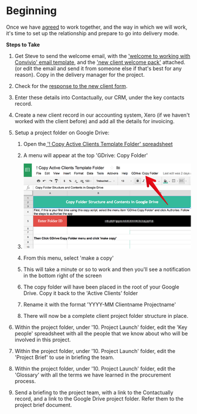 # Beginning

Once we have [agreed](/new_client_recipe/agreeing.md) to work together, and the way in which we will work, it's time to set up the relationship and prepare to go into delivery mode.

**Steps to Take**

1. Get Steve to send the welcome email, with the ['welcome to working with Convivio' email template](https://docs.google.com/document/d/1evdI0tU1Z1GTsUzshyRHuRdGqpshCnv2AJUIzJAUhRY/edit), and the ['new client welcome pack'](https://drive.google.com/file/d/0B0adEBtk1YXvdnVJcTFqSzFOSGc/view) attached. \(or edit the email and send it from someone else if that's best for any reason\). Copy in the delivery manager for the project.

2. Check for the [response to the new client form](https://docs.google.com/a/convivio.team/forms/d/1dO67J1JqCtgvmqqAKMAqjqKJzCjae9Lu4ALJiiE7YGs/edit#response=ACYDBNg8kKoDVCgAwJUrLNAbuvW0ZF4QyQwzDFkJiIM0mS3sShbPqOzaDk3FNE8).

3. Enter these details into Contactually, our CRM, under the key contacts record.

4. Create a new client record in our accounting system, Xero \(if we haven't worked with the client before\) and add all the details for invoicing.

5. Setup a project folder on Google Drive:

   1. Open the[ '! Copy Active Clients Template Folder' spreadsheet](https://docs.google.com/spreadsheets/d/1DgBJEKN-RFmR5xSBtyeu1HTP2vJOgm1dNGWqljfTsMA/edit#gid=0)

   2. A menu will appear at the top 'GDrive: Copy Folder'

   3. ![](/assets/copy-active-clients-template-folder.png)

   4. From this menu, select 'make a copy'

   5. This will take a minute or so to work and then you'll see a notification in the bottom right of the screen

   6. The copy folder will have been placed in the root of your Google Drive. Copy it back to the 'Active Clients' folder

   7. Rename it with the format 'YYYY-MM Clientname Projectname'

   8. There will now be a complete client project folder structure in place.

6. Within the project folder, under '10. Project Launch' folder, edit the 'Key people' spreadsheet with all the people that we know about who will be involved in this project.

7. Within the project folder, under '10. Project Launch' folder, edit the 'Project Brief' to use in briefing the team.

8. Within the project folder, under '10. Project Launch' folder, edit the 'Glossary' with all the terms we have learned in the procurement process.

9. Send a briefing to the project team, with a link to the Contactually record, and a link to the Google Drive project folder. Refer them to the project brief document.



